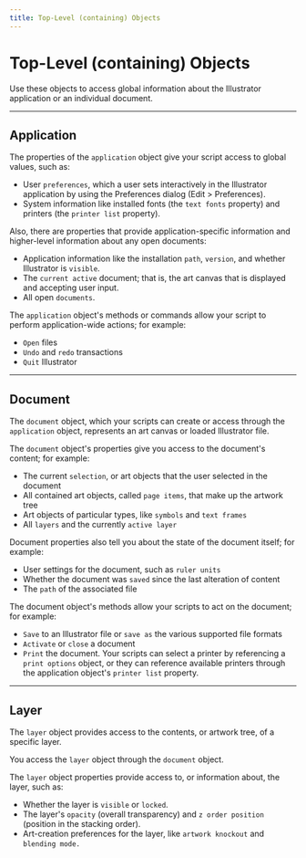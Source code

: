 ```yaml
---
title: Top-Level (containing) Objects
---
```

# Top-Level (containing) Objects

Use these objects to access global information about the Illustrator application or an individual document.

---

## Application

The properties of the `application` object give your script access to global values, such as:

- User `preferences`, which a user sets interactively in the Illustrator application by using the Preferences dialog (Edit > Preferences).
- System information like installed fonts (the `text fonts` property) and printers (the `printer list` property).

Also, there are properties that provide application-specific information and higher-level information about any open documents:

- Application information like the installation `path`, `version`, and whether Illustrator is `visible`.
- The `current active` document; that is, the art canvas that is displayed and accepting user input.
- All open `documents`.

The `application` object's methods or commands allow your script to perform application-wide actions; for example:

- `Open` files
- `Undo` and `redo` transactions
- `Quit` Illustrator

---

## Document

The `document` object, which your scripts can create or access through the `application` object, represents an art canvas or loaded Illustrator file.

The `document` object's properties give you access to the document's content; for example:

- The current `selection`, or art objects that the user selected in the document
- All contained art objects, called `page items`, that make up the artwork tree
- Art objects of particular types, like `symbols` and `text frames`
- All `layers` and the currently `active layer`

Document properties also tell you about the state of the document itself; for example:

- User settings for the document, such as `ruler units`
- Whether the document was `saved` since the last alteration of content
- The `path` of the associated file

The document object's methods allow your scripts to act on the document; for example:

- `Save` to an Illustrator file or `save as` the various supported file formats
- `Activate` or `close` a document
- `Print` the document. Your scripts can select a printer by referencing a `print options` object, or they can reference available printers through the application object's `printer list` property.

---

## Layer

The `layer` object provides access to the contents, or artwork tree, of a specific layer.

You access the `layer` object through the `document` object.

The `layer` object properties provide access to, or information about, the layer, such as:

- Whether the layer is `visible` or `locked`.
- The layer's `opacity` (overall transparency) and `z order position` (position in the stacking order).
- Art-creation preferences for the layer, like `artwork knockout` and `blending mode.`
